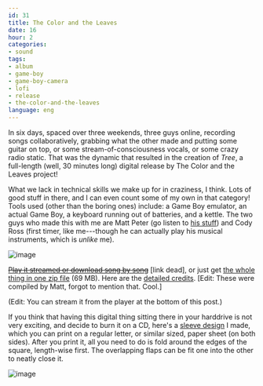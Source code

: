 ```yaml
---
id: 31
title: The Color and the Leaves
date: 16
hour: 2
categories:
- sound
tags:
- album
- game-boy
- game-boy-camera
- lofi
- release
- the-color-and-the-leaves
language: eng
---
```


In six days, spaced over three weekends, three guys online, recording songs collaboratively, grabbing what the other made and putting some guitar on top, or some stream-of-consciousness vocals, or some crazy radio static. That was the dynamic that resulted in the creation of _Tree_, a full-length (well, 30 minutes long) digital release by The Color and the Leaves project!

What we lack in technical skills we make up for in craziness, I think. Lots of good stuff in there, and I can even count some of my own in that category! Tools used (other than the boring ones) include: a Game Boy emulator, an actual Game Boy, a keyboard running out of batteries, and a kettle. The two guys who made this with me are Matt Peter (go listen to [his stuff](http://www.fireandrobot.com/)) and Cody Ross (first timer, like me---though he can actually play his musical instruments, which is _unlike_ me).

![image](/files/2008/12-the-color-and-the-leaves/treecover.jpg "Tree cover")

~~[Play it streamed or download song by song](http://cllct.com/release/tree)~~ [link dead], or just get [the whole thing in one zip file](//www.agj.cl/files/music/colorleaves/tree/The%20Color%20and%20the%20Leaves%20-%20Tree.zip) (69 MB). Here are the [detailed credits](//www.agj.cl/files/music/colorleaves/tree/tree_credits.txt). [Edit: These were compiled by Matt, forgot to mention that. Cool.]

(Edit: You can stream it from the player at the bottom of this post.)

If you think that having this digital thing sitting there in your harddrive is not very exciting, and decide to burn it on a CD, here's a [sleeve design](//www.agj.cl/files/music/colorleaves/tree/tree_sleeve.pdf) I made, which you can print on a regular letter, or similar sized, paper sheet (on both sides). After you print it, all you need to do is fold around the edges of the square, length-wise first. The overlapping flaps can be fit one into the other to neatly close it.

![image](/files/2008/12-the-color-and-the-leaves/sleeve.jpg "Tree CD sleeve")

<!-- more -->

<audio-player title="The Color and the Leaves – Tree">
  <track
    title="Traffic"
    src="/files/2008/12-the-color-and-the-leaves/01-Traffic.mp3"
  />
  <track
    title="Let's Learn Planets"
    src="/files/2008/12-the-color-and-the-leaves/02-Lets-Learn-Planets.mp3"
  />
  <track
    title="Giant and the Cat"
    src="/files/2008/12-the-color-and-the-leaves/03-Giant-and-the-Cat.mp3"
  />
  <track
    title="Conspiración"
    src="/files/2008/12-the-color-and-the-leaves/04-Conspiracion.mp3"
  />
  <track
    title="Houseplants"
    src="/files/2008/12-the-color-and-the-leaves/05-Houseplants.mp3"
  />
  <track
    title="Cat and Dog Song"
    src="/files/2008/12-the-color-and-the-leaves/06-Cat-and-Dog-Song.mp3"
  />
  <track
    title="That Place, Again"
    src="/files/2008/12-the-color-and-the-leaves/07-That-Place-Again.mp3"
  />
  <track
    title="Achtung (One Two)"
    src="/files/2008/12-the-color-and-the-leaves/08-Achtung-One-Two.mp3"
  />
  <track
    title="Today"
    src="/files/2008/12-the-color-and-the-leaves/09-Today.mp3"
  />
  <track
    title="Caveman"
    src="/files/2008/12-the-color-and-the-leaves/10-Caveman.mp3"
  />
  <track
    title="When the Elephants Would Parade"
    src="/files/2008/12-the-color-and-the-leaves/11-When-the-Elephants-Would-Parade.mp3"
  />
  <track
    title="Rain in Reverse"
    src="/files/2008/12-the-color-and-the-leaves/12-Rain-in-Reverse.mp3"
  />
  <track
    title="Kitchen Jams With Baking Hams"
    src="/files/2008/12-the-color-and-the-leaves/13-Kitchen-Jams-With-Baking-Hams.mp3"
  />
  <track
    title="Dark Room, Morning Coffee"
    src="/files/2008/12-the-color-and-the-leaves/14-Dark-Room-Morning-Coffee.mp3"
  />
</audio-player>
